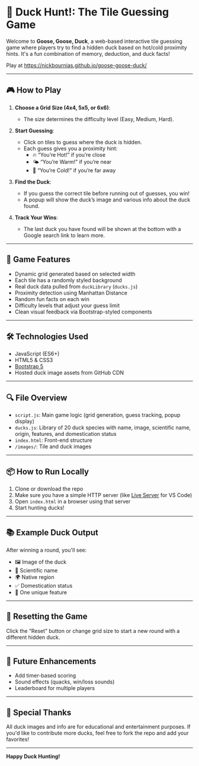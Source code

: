 # 🦆 Duck Hunt!: The Tile Guessing Game

Welcome to **Goose, Goose, Duck**, a web-based interactive tile guessing game where players try to find a hidden duck based on hot/cold proximity hints. It's a fun combination of memory, deduction, and duck facts!

Play at https://nickbournias.github.io/goose-goose-duck/

---

## 🎮 How to Play

1. **Choose a Grid Size (4x4, 5x5, or 6x6)**:
   - The size determines the difficulty level (Easy, Medium, Hard).

2. **Start Guessing**:
   - Click on tiles to guess where the duck is hidden.
   - Each guess gives you a proximity hint:
     - 🔥 “You’re Hot!” if you’re close
     - 🌤 “You’re Warm!” if you’re near
     - 🧊 “You’re Cold!” if you’re far away

3. **Find the Duck**:
   - If you guess the correct tile before running out of guesses, you win!
   - A popup will show the duck’s image and various info about the duck found.

4. **Track Your Wins**:
   - The last duck you have found will be shown at the bottom with a Google search link to learn more.

---

## 🧠 Game Features

- Dynamic grid generated based on selected width
- Each tile has a randomly styled background
- Real duck data pulled from `duckLibrary` (`ducks.js`)
- Proximity detection using Manhattan Distance
- Random fun facts on each win
- Difficulty levels that adjust your guess limit
- Clean visual feedback via Bootstrap-styled components

---

## 🛠️ Technologies Used

- JavaScript (ES6+)
- HTML5 & CSS3
- [Bootstrap 5](https://getbootstrap.com/)
- Hosted duck image assets from GitHub CDN

---

## 🔍 File Overview

- `script.js`: Main game logic (grid generation, guess tracking, popup display)
- `ducks.js`: Library of 20 duck species with name, image, scientific name, origin, features, and domestication status
- `index.html`: Front-end structure
- `/images/`: Tile and duck images

---

## 📦 How to Run Locally

1. Clone or download the repo
2. Make sure you have a simple HTTP server (like [Live Server](https://marketplace.visualstudio.com/items?itemName=ritwickdey.LiveServer) for VS Code)
3. Open `index.html` in a browser using that server
4. Start hunting ducks!

---

## 📚 Example Duck Output

After winning a round, you'll see:

- 🖼 Image of the duck
- 🧬 Scientific name
- 🌍 Native region
- ✅ Domestication status
- 🌟 One unique feature

---

## 🧼 Resetting the Game

Click the “Reset” button or change grid size to start a new round with a different hidden duck.

---

## 👾 Future Enhancements

- Add timer-based scoring
- Sound effects (quacks, win/loss sounds)
- Leaderboard for multiple players

---

## 🦆 Special Thanks

All duck images and info are for educational and entertainment purposes. If you'd like to contribute more ducks, feel free to fork the repo and add your favorites!

---

**Happy Duck Hunting!**
